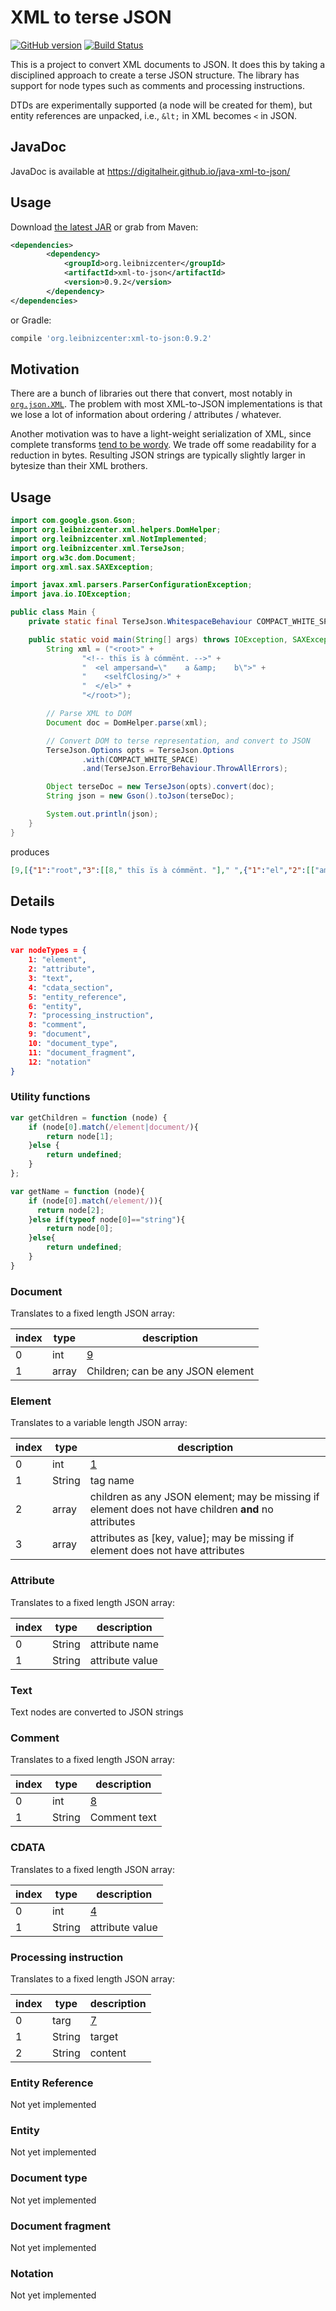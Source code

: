 # XML to terse JSON
[![GitHub version](https://badge.fury.io/gh/digitalheir%2Fjava-xml-to-json.svg)](http://badge.fury.io/gh/digitalheir%2Fjava-xml-to-json)
[![Build Status](https://travis-ci.org/digitalheir/java-xml-to-json.svg?branch=master)](https://travis-ci.org/digitalheir/java-xml-to-json)

This is a project to convert XML documents to JSON. It does this by taking a disciplined approach
 to create a terse JSON structure. The library has support for node types such as comments and processing instructions.
 
 DTDs are experimentally supported (a node will be created for them), 
 but entity references are unpacked, i.e., `&lt;` in XML becomes `<` in JSON. 

## JavaDoc
JavaDoc is available at https://digitalheir.github.io/java-xml-to-json/

## Usage
Download [the latest JAR](https://github.com/digitalheir/java-xml-to-json/releases/latest) or grab from Maven:

```xml
<dependencies>
        <dependency>
            <groupId>org.leibnizcenter</groupId>
            <artifactId>xml-to-json</artifactId>
            <version>0.9.2</version>
        </dependency>
</dependencies>
```

or Gradle:
```groovy
compile 'org.leibnizcenter:xml-to-json:0.9.2'
```

## Motivation
There are a bunch of libraries out there that convert, most notably in [`org.json.XML`](http://www.json.org/javadoc/org/json/XML.html). 
The problem with most XML-to-JSON implementations is that we lose a lot of information about ordering / attributes / whatever.

Another motivation was to have a light-weight serialization of XML, since complete transforms 
[tend to be wordy](https://github.com/digitalheir/ruby-xml-to-json). We 
trade off  some readability for a reduction in bytes. Resulting JSON strings are typically slightly larger in bytesize 
than their XML brothers.

## Usage
```java
import com.google.gson.Gson;
import org.leibnizcenter.xml.helpers.DomHelper;
import org.leibnizcenter.xml.NotImplemented;
import org.leibnizcenter.xml.TerseJson;
import org.w3c.dom.Document;
import org.xml.sax.SAXException;

import javax.xml.parsers.ParserConfigurationException;
import java.io.IOException;

public class Main {
    private static final TerseJson.WhitespaceBehaviour COMPACT_WHITE_SPACE = TerseJson.WhitespaceBehaviour.Compact;

    public static void main(String[] args) throws IOException, SAXException, ParserConfigurationException, NotImplemented {
        String xml = ("<root>" +
                "<!-- thïs ïs à cómmënt. -->" +
                "  <el ampersand=\"    a &amp;    b\">" +
                "    <selfClosing/>" +
                "  </el>" +
                "</root>");

        // Parse XML to DOM
        Document doc = DomHelper.parse(xml);

        // Convert DOM to terse representation, and convert to JSON
        TerseJson.Options opts = TerseJson.Options
                .with(COMPACT_WHITE_SPACE)
                .and(TerseJson.ErrorBehaviour.ThrowAllErrors);

        Object terseDoc = new TerseJson(opts).convert(doc);
        String json = new Gson().toJson(terseDoc);

        System.out.println(json);
    }
}
```

produces

```json
[9,[{"1":"root","3":[[8," thïs ïs à cómmënt. "]," ",{"1":"el","2":[["ampersand","    a \u0026    b"]],"3":[" ",{"1":"selfClosing"}," "]}]}]]
```

## Details

### Node types
```json
var nodeTypes = { 
    1: "element",
    2: "attribute",
    3: "text",
    4: "cdata_section",
    5: "entity_reference",
    6: "entity",
    7: "processing_instruction",
    8: "comment",
    9: "document",
    10: "document_type",
    11: "document_fragment",
    12: "notation"
}
```

### Utility functions
```js
var getChildren = function (node) {
    if (node[0].match(/element|document/){
        return node[1];
    }else {
        return undefined;
    }
};

var getName = function (node){
    if (node[0].match(/element/)){
      return node[2];
    }else if(typeof node[0]=="string"){
        return node[0];
    }else{
        return undefined;
    }
}

```

### Document
Translates to a fixed length JSON array:

|index|type|description|
|---|---|---|
|0|int|[9](#node-types)|
|1|array|Children; can be any JSON element|

### Element
Translates to a variable length JSON array:

|index|type|description|
|---|---|---|
|0|int|[1](#node-types)|
|1|String|tag name|
|2|array|children as any JSON element; may be missing if element does not have children **and** no attributes|
|3|array|attributes as [key, value]; may be missing if element does not have attributes|

### Attribute
Translates to a fixed length JSON array:

|index|type|description|
|---|---|---|
|0|String|attribute name|
|1|String|attribute value|

### Text
Text nodes are converted to JSON strings

### Comment
Translates to a fixed length JSON array:

|index|type|description|
|---|---|---|
|0|int|[8](#node-types)|
|1|String|Comment text|

### CDATA
Translates to a fixed length JSON array:

|index|type|description|
|---|---|---|
|0|int|[4](#node-types)|
|1|String|attribute value|

### Processing instruction
Translates to a fixed length JSON array:

|index|type|description|
|---|---|---|
|0|targ|[7](#node-types)|
|1|String|target|
|2|String|content|

### Entity Reference
Not yet implemented

### Entity 
Not yet implemented

### Document type
Not yet implemented

### Document fragment
Not yet implemented

### Notation
Not yet implemented
